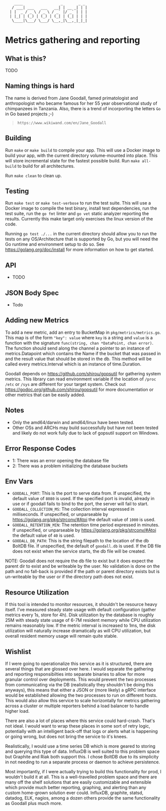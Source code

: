         ____                 _       _ _
       / ___| ___   ___   __| | __ _| | |
      | |  _ / _ \ / _ \ / _` |/ _` | | |
      | |_| | (_) | (_) | (_| | (_| | | |
       \____|\___/ \___/ \__,_|\__,_|_|_|


# Metrics gathering and reporting

## What is this?

TODO

## Naming things is hard

The name is derived from Jane Goodall, famed primatologist and anthropologist
who became famous for her 55 year observational study of chimpanzees in
Tanzania. Also, there is a trend of incorporting the letters `Go` in Go based
projects ;-)

> `https://www.wikiwand.com/en/Jane_Goodall`

## Building

Run `make` or `make build` to compile your app.  This will use a Docker image
to build your app, with the current directory volume-mounted into place.  This
will store incremental state for the fastest possible build.  Run `make
all-build` to build for all architectures.

Run `make clean` to clean up.

## Testing

Run `make test` or `make test-verbose` to run the test suite. This will use a
Docker image to compile the test binary, install test dependencies, run the
test suite, run the `go fmt` linter and `go vet` static analyzer reporting the
results. Currently this make target only exercises the linux version of the
code.

Running `go test ./...` in the current directory should allow you to run
the tests on any OS/Architecture that is supported by Go, but you will need the
Go runtime and environment setup to do so. See https://golang.org/doc/install
for more information on how to get started.

## API

* TODO

## JSON Body Spec

* Todo

## Adding new Metrics

To add a new metric, add an entry to BucketMap in `pkg/metrics/metrics.go`.
This map is of the form `"key": value` where `key` is a string and `value` is a
function with the signature `func(string, chan *DataPoint, chan error)`. The
function should send along the channel a pointer to an instance of
metrics.Datapoint which contains the Name if the bucket that was passed in and
the result value that should be stored in the db. This method will be called
every metrics.Interval which is an instance of time.Duration.

Goodall depends on https://github.com/shirou/gopsutil for gathering system
metrics. This library can read environment variable if the location of `/proc`
`/etc` or `/sys` are different for your target system. Check out
https://godoc.org/github.com/shirou/gopsutil for more documentation or other
metrics that can be easily added.

## Notes

* Only the amd64/darwin and amd64/linux have been tested.
* Other OSs and ARCHs may build successfully but have not been tested and
likely do not work fully due to lack of gopsutil support on Windows.

## Error Response Codes

* 1: There was an error opening the database file
* 2: There was a problem initializing the database buckets

## Env Vars

* `GOODALL_PORT`: This is the port to serve data from. If unspecified, the
default value of `8080` is used. If the specified port is invalid, already in
use or if goodall fails to bind to the port, the server will fail to start.
* `GOODALL_COLLECTION_MS`: The collection interval expressed in milliseconds.
If unspecified, or unparseable by https://golang.org/pkg/strconv/#Atoi the
default value of `1000` is used.
* `GOODALL_RETENTION_MIN`: The retention time period expressed in minutes.
If unspecified, or unparseable by https://golang.org/pkg/strconv/#Atoi the
default value of `40` is used.
* `GOODALL_DB_PATH`: This is the string filepath to the location of the db
BoltDB file.
If unspecified, the default of `goodall.db` is used. If the DB file does not
exist when the service starts, the db file will be created.

NOTE: Goodall does not require the db file to exist but it does expect the
parent dir to exist and be writeable by the user. No validation is done on the
path and no fall-back is provided if the path or parent directory exists but is
un-writeable by the user or if the directory path does not exist.

## Resource Utilization

If this tool is intended to monitor resources, it shouldn't be resource heavy
itself. I've measured steady state usage with default configuration (gather
metrics every 1s, store for 4h). Disk utilization by the database is roughly
25M with steady state usage of 6-7M resident memory while CPU utilization
remains reasonably low. If the metric interval is increased to 1ms, the disk
utilization will naturally increase dramatically as will CPU utilization, but
overall resident memory usage will remain quite stable.

## Wishlist

If I were going to operationalize this service as it is structured, there are
several things that are glossed over here. I would separate the gathering and
reporting responsibilties into separate binaries to allow for more granular
control over deployments. This would prevent the two processes from
communicating via the DB (realistically they shouldn't be doing this anyways),
this means that either a JSON or (more likely) a gRPC interface would be
established allowing the two processes to run on different hosts. This would
also allow this service to scale horizontally for metrics gathering across a
cluster or multiple reporters behind a load balancer to handle higher load.

There are also a lot of places where this service could hard-crash. That's not
ideal. I would want to wrap these places in some sort of retry logic,
potentially with an intelligent back-off that logs or alerts what is happening
or going wrong, but does not bring the service to it's knees.

Realistically, I would use a time series DB which is more geared to storing and
querying this type of data. InfluxDB is well suited to this problem space but
Graphite and Riak both support this. I chose BoltDB due to its simplicity in
not needing to run a separate process or daemon to achieve persistence.

Most importantly, if I were actually trying to build this functionality for
prod, I wouldn't build it at all. This is a well-travelled problem space and
there are many off the shelf solutions that are easily customizable and
extensible which provide much better reporting, graphing, and alerting than
any custom home-grown solution ever could. InfluxDB, graphite, statsd, datadog,
ELK, nagios, among a dozen others provide the same functionality as Goodall
plus much more.
